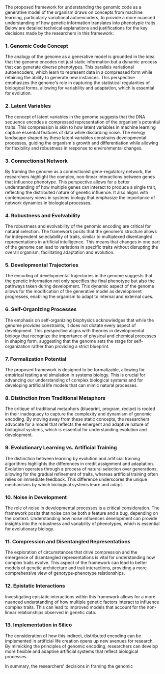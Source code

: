 The proposed framework for understanding the genomic code as a generative model of the organism draws on concepts from machine learning, particularly variational autoencoders, to provide a more nuanced understanding of how genetic information translates into phenotypic traits. Below are detailed technical explanations and justifications for the key decisions made by the researchers in this framework:

### 1. **Genomic Code Concept**
The analogy of the genome as a generative model is grounded in the idea that the genome encodes not just static information but a dynamic process that can generate diverse phenotypes. This parallels variational autoencoders, which learn to represent data in a compressed form while retaining the ability to generate new instances. This perspective emphasizes the genome's role in capturing the statistical regularities of biological forms, allowing for variability and adaptation, which is essential for evolution.

### 2. **Latent Variables**
The concept of latent variables in the genome suggests that the DNA sequence encodes a compressed representation of the organism's potential traits. This compression is akin to how latent variables in machine learning capture essential features of data while discarding noise. The energy landscape shaped by these latent variables constrains developmental processes, guiding the organism's growth and differentiation while allowing for flexibility and robustness in response to environmental changes.

### 3. **Connectionist Network**
By framing the genome as a connectionist gene-regulatory network, the researchers highlight the complex, non-linear interactions between genes that influence phenotype. This perspective allows for a better understanding of how multiple genes can interact to produce a single trait, reflecting the distributed nature of genetic influence. It also aligns with contemporary views in systems biology that emphasize the importance of network dynamics in biological processes.

### 4. **Robustness and Evolvability**
The robustness and evolvability of the genomic encoding are critical for natural selection. The framework posits that the genome's structure allows for independent selectability of traits, similar to multiplexed disentangled representations in artificial intelligence. This means that changes in one part of the genome can lead to variations in specific traits without disrupting the overall organism, facilitating adaptation and evolution.

### 5. **Developmental Trajectories**
The encoding of developmental trajectories in the genome suggests that the genetic information not only specifies the final phenotype but also the pathways taken during development. This dynamic aspect of the genome allows for the modification of the generative model as development progresses, enabling the organism to adapt to internal and external cues.

### 6. **Self-Organizing Processes**
The emphasis on self-organizing biophysics acknowledges that while the genome provides constraints, it does not dictate every aspect of development. This perspective aligns with theories in developmental biology that recognize the importance of physical and chemical processes in shaping form, suggesting that the genome sets the stage for self-organization rather than providing a strict blueprint.

### 7. **Formalization Potential**
The proposed framework is designed to be formalizable, allowing for empirical testing and simulation in systems biology. This is crucial for advancing our understanding of complex biological systems and for developing artificial life models that can mimic natural processes.

### 8. **Distinction from Traditional Metaphors**
The critique of traditional metaphors (blueprint, program, recipe) is rooted in their inadequacy to capture the complexity and dynamism of genomic encoding. By moving away from these static concepts, the researchers advocate for a model that reflects the emergent and adaptive nature of biological systems, which is essential for understanding evolution and development.

### 9. **Evolutionary Learning vs. Artificial Training**
The distinction between learning by evolution and artificial training algorithms highlights the differences in credit assignment and adaptation. Evolution operates through a process of natural selection over generations, allowing for the gradual refinement of traits, whereas artificial training often relies on immediate feedback. This difference underscores the unique mechanisms by which biological systems learn and adapt.

### 10. **Noise in Development**
The role of noise in developmental processes is a critical consideration. The framework posits that noise can be both a feature and a bug, depending on the context. Understanding how noise influences development can provide insights into the robustness and variability of phenotypes, which is essential for evolutionary biology.

### 11. **Compression and Disentangled Representations**
The exploration of circumstances that drive compression and the emergence of disentangled representations is vital for understanding how complex traits evolve. This aspect of the framework can lead to better models of genetic architecture and trait interactions, providing a more comprehensive view of genotype-phenotype relationships.

### 12. **Epistatic Interactions**
Investigating epistatic interactions within this framework allows for a more nuanced understanding of how multiple genetic factors interact to influence complex traits. This can lead to improved models that account for the non-linear relationships observed in genetic data.

### 13. **Implementation in Silico**
The consideration of how this indirect, distributed encoding can be implemented in artificial life creation opens up new avenues for research. By mimicking the principles of genomic encoding, researchers can develop more flexible and adaptive artificial systems that reflect biological processes.

In summary, the researchers' decisions in framing the genomic